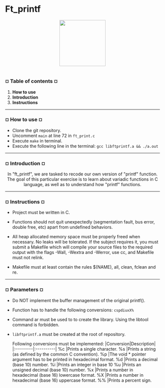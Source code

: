 # Ft_printf
<p align="center"><img src="https://42wolfsburg.de/wp-content/uploads/2021/08/42wolfsburg_instagram_logo.jpeg" width="150" height="150" />

#
<h3><b>¤ Table of contents ¤</b></h3>

1) <b>How to use</b>
2) <b>Introduction</b>
3) <b>Instructions</b>

---
<h3><b>¤ How to use ¤</b></h3>

* Clone the git repository.
* Uncomment `main` at line 72 in `ft_print.c`
* Execute `make` in terminal.
* Execute the following line in the terminal: `gcc libftprintf.a && ./a.out`


---
<h3><b>¤ Introduction ¤</b></h3>
<p align="center">In "ft_printf", we are tasked to recode our own version of "printf" function. The goal of this particular exercise is to learn about variadic functions in C language, as well as to
  understand how "printf" functions.

---
<h3><b>¤ Instructions ¤</b></h3>

* Project must be written in C.

* Functions should not quit unexpectedly (segmentation fault, bus error, double free, etc) apart from undefined behaviors.

* All heap allocated memory space must be properly freed when necessary. No leaks will be tolerated.
If the subject requires it, you must submit a Makefile which will compile your source files to the required output with the flags -Wall, -Wextra and -Werror, use cc, and Makefile must not relink.

* Makefile must at least contain the rules $(NAME), all, clean, fclean and re.


---
<h3><b>¤ Parameters ¤</b></h3>

<p align="left̨">

* Do NOT implement the buffer management of the original printf().
* Function has to handle the following conversions: `cspdiuxX%`
* Command ar must be used to to create the library. Using the libtool command is forbidden.
* `libftprintf.a` must be created at the root of repository.

  Following conversions must be implemented:
|Conversion|Description|
|:---------|:----------|
%c |Prints a single character.
%s |Prints a string (as defined by the common C convention).
%p |The void * pointer argument has to be printed in hexadecimal format.
%d |Prints a decimal (base 10) number.
%i |Prints an integer in base 10
%u |Prints an unsigned decimal (base 10) number.
%x |Prints a number in hexadecimal (base 16) lowercase format.
%X |Prints a number in hexadecimal (base 16) uppercase format.
%% |Prints a percent sign.
